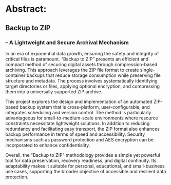 # Abstract:

## Backup to ZIP 
### – A Lightweight and Secure Archival Mechanism
In an era of exponential data growth, ensuring the safety and integrity of critical files is paramount. “Backup to ZIP” presents an efficient and compact method of securing digital assets through compression-based archiving. This approach leverages the ZIP file format to create single-container backups that reduce storage consumption while preserving file structure and metadata. The process involves systematically identifying target directories or files, applying optional encryption, and compressing them into a universally supported ZIP archive.

This project explores the design and implementation of an automated ZIP-based backup system that is cross-platform, user-configurable, and integrates scheduling and version control. The method is particularly advantageous for small-to-medium-scale environments where resource constraints necessitate lightweight solutions. In addition to reducing redundancy and facilitating easy transport, the ZIP format also enhances backup performance in terms of speed and accessibility. Security mechanisms such as password protection and AES encryption can be incorporated to enhance confidentiality.

Overall, the "Backup to ZIP" methodology provides a simple yet powerful tool for data preservation, recovery readiness, and digital continuity. Its adaptability makes it suitable for personal, educational, and small-business use cases, supporting the broader objective of accessible and resilient data protection.

